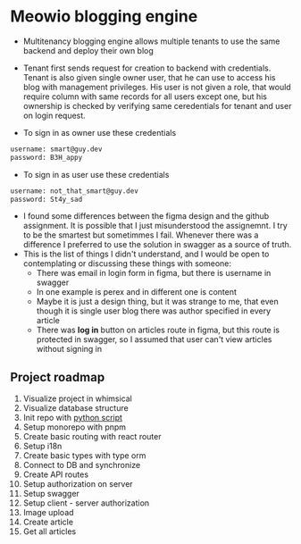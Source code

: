 # Meowio blogging engine

- Multitenancy blogging engine allows multiple tenants to use the same backend and deploy their own blog
- Tenant first sends request for creation to backend with credentials. Tenant is also given single owner user, that he can use to access his blog with management privileges. His user is not given a role, that would require column with same records for all users except one, but his ownership is checked by verifying same ceredentials for tenant and user on login request.

- To sign in as owner use these credentials

``` txt
username: smart@guy.dev
password: B3H_appy
```

- To sign in as user use these credentials

``` txt
username: not_that_smart@guy.dev
password: St4y_sad
```

- I found some differences between the figma design and the github assignment. It is possible that I just misunderstood the assignemnt. I try to be the smartest but sometimmes I fail. Whenever there was a difference I preferred to use the solution in swagger as a source of truth.
- This is the list of things I didn't understand, and I would be open to contemplating or discussing these things with someone:
  - There was email in login form in figma, but there is username in swagger
  - In one example is perex and in different one is content
  - Maybe it is just a design thing, but it was strange to me, that even though it is single user blog there was author specified in every article
  - There was __log in__ button on articles route in figma, but this route is protected in swagger, so I assumed that user can't view articles without signing in

## Project roadmap

1. Visualize project in whimsical
2. Visualize database structure
3. Init repo with [python script](https://github.com/TurniXXD/py-repo-init)
4. Setup monorepo with pnpm
5. Create basic routing with react router
6. Setup i18n
7. Create basic types with type orm
8. Connect to DB and synchronize
9. Create API routes
10. Setup authorization on server
11. Setup swagger
12. Setup client - server authorization
13. Image upload
14. Create article
15. Get all articles
